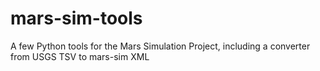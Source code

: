 # mars-sim-tools
A few Python tools for the Mars Simulation Project, including a converter from USGS TSV to mars-sim XML
